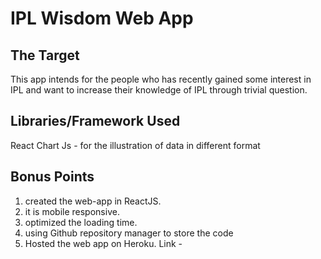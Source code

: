 # IPL Wisdom Web App

## The Target
This app intends for the people who has recently gained some interest in IPL and want to increase their knowledge of IPL through trivial question.

## Libraries/Framework Used
React
Chart Js -  for the illustration of data in different format

## Bonus Points
1. created the web-app in ReactJS.
2. it is mobile responsive.
3. optimized the loading time.
4. using Github repository manager to store the code
5. Hosted the web app on Heroku. Link - 